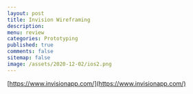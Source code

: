 ```yaml
---
layout: post
title: Invision Wireframing 
description: 
menu: review
categories: Prototyping 
published: true 
comments: false     
sitemap: false
image: /assets/2020-12-02/ios2.png
---
```


<!-- [![alt text](/assets/2020-12-02/ios2.png "PWA"){:width="300px"}](/assets/2020-12-02/ios2.png) -->

[https://www.invisionapp.com/](https://www.invisionapp.com/)
